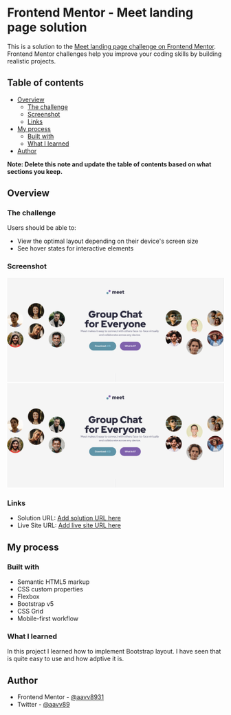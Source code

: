 # Frontend Mentor - Meet landing page solution

This is a solution to the [Meet landing page challenge on Frontend Mentor](https://www.frontendmentor.io/challenges/meet-landing-page-rbTDS6OUR). Frontend Mentor challenges help you improve your coding skills by building realistic projects. 

## Table of contents

- [Overview](#overview)
  - [The challenge](#the-challenge)
  - [Screenshot](#screenshot)
  - [Links](#links)
- [My process](#my-process)
  - [Built with](#built-with)
  - [What I learned](#what-i-learned)
- [Author](#author)


**Note: Delete this note and update the table of contents based on what sections you keep.**

## Overview

### The challenge

Users should be able to:

- View the optimal layout depending on their device's screen size
- See hover states for interactive elements

### Screenshot

![](./assets/screenshot-desktop.png)
![](./assets/screenshot-desktop.png)


### Links

- Solution URL: [Add solution URL here](https://github.com/aavv8931/Meet-Landing-Page)
- Live Site URL: [Add live site URL here](https://meet-landing-page-seven.vercel.app/)

## My process

### Built with

- Semantic HTML5 markup
- CSS custom properties
- Flexbox
- Bootstrap v5
- CSS Grid
- Mobile-first workflow

### What I learned

In this project I learned how to implement Bootstrap layout. I have seen that is quite easy to use and how adptive it is. 

## Author

- Frontend Mentor - [@aavv8931](https://www.frontendmentor.io/profile/aavv8931)
- Twitter - [@aavv89](https://twitter.com/aavv89)


